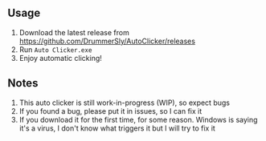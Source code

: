 ## Usage
1. Download the latest release from https://github.com/DrummerSly/AutoClicker/releases
2. Run `Auto Clicker.exe`
3. Enjoy automatic clicking!

## Notes
1. This auto clicker is still work-in-progress (WIP), so expect bugs
2. If you found a bug, please put it in issues, so I can fix it
3. If you download it for the first time, for some reason. Windows is saying it's a virus, I don't know what triggers it but I will try to fix it
